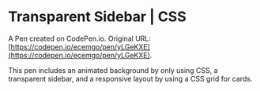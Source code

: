 # Transparent Sidebar | CSS

A Pen created on CodePen.io. Original URL: [https://codepen.io/ecemgo/pen/yLGeKXE](https://codepen.io/ecemgo/pen/yLGeKXE).

This pen includes an animated background by only using CSS, a transparent sidebar, and a responsive layout by using a CSS grid for cards. 